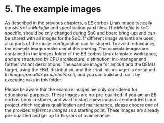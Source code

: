 # 5. The example images

As described in the previous chapters, a EB corbos Linux image typically consists of a _Makefile_ and specification yaml files.
The _Makefile_ is SoC specific, should be only changed during SoC and board bring-up, and can be shared with all images for the SoC.
If different image variants are used, also parts of the image configuration can be shared.
To avoid redundancy, the example images make use of this sharing.
The example images are contained in the _images_ folder of the EB corbos Linux template workspace, and are structured by CPU architecture, distribution, init-manager and further variant descriptions.
The example image for amd64 and the QEMU target, using the EBcL distribution, and the crinit init-manager is contained in _images/amd64/qemu/ebcl/crinit_, and you can build and run it by executing `make` in this folder.

Please be aware that the example images are only considered for educational purposes.
These images are not pre-qualified.
If you are an EB corbos Linux customer, and want to start a new industrial embedded Linux project which requires qualification and maintenance, please choose one of the provided _reference images_ as a starting point.
These images are already pre-qualified and get up to 15 years of maintenance.
